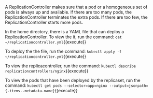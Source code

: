A ReplicationController makes sure that a pod or a homogeneous set of pods is always up and available.
If there are too many pods, the ReplicationController terminates the extra pods. If there are too few, the ReplicationController starts more pods.

In the home directory, there is a YAML file that can deploy a ReplicationController. To view the it, run the command: `cat ~/replicationcontroller.yml`{{execute}}

To deploy the the file, run the command: `kubectl apply -f ~/replicationcontroller.yml`{{execute}}

To view the replicacontroller, run the command: `kubectl describe replicationcontrollers/nginx`{{execute}}

To view the pods that have been deployed by the replicaset, run the command: `kubectl get pods --selector=app=nginx --output=jsonpath={.items..metadata.name}`{{execute}}
